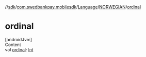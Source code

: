 //[sdk](../../../../index.md)/[com.swedbankpay.mobilesdk](../../index.md)/[Language](../index.md)/[NORWEGIAN](index.md)/[ordinal](ordinal.md)



# ordinal  
[androidJvm]  
Content  
val [ordinal](ordinal.md): [Int](https://kotlinlang.org/api/latest/jvm/stdlib/kotlin/-int/index.html)  



